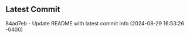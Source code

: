 
## Latest Commit
84ad7eb - Update README with latest commit info (2024-08-29 16:53:26 -0400) <Yunxi-Zhou>
